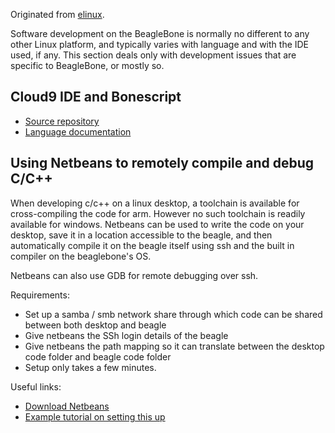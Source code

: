 Originated from [elinux](http://elinux.org/BeagleBone).

Software development on the BeagleBone is normally no different to any other Linux platform, and typically varies with language and with the IDE used, if any. This section deals only with development issues that are specific to BeagleBone, or mostly so. 

## Cloud9 IDE and Bonescript
*   [Source repository](https://github.com/jadonk/bonescript)
*   [Language documentation](http://nodejs.org/)

## Using Netbeans to remotely compile and debug C/C++
When developing c/c++ on a linux desktop, a toolchain is available for cross-compiling the code for arm. However no such toolchain is readily available for windows. Netbeans can be used to write the code on your desktop, save it in a location accessible to the beagle, and then automatically compile it on the beagle itself using ssh and the built in compiler on the beaglebone's OS.

Netbeans can also use GDB for remote debugging over ssh.

Requirements: 
*   Set up a samba / smb network share through which code can be shared between both desktop and beagle
*   Give netbeans the SSh login details of the beagle
*   Give netbeans the path mapping so it can translate between the desktop code folder and beagle code folder
*   Setup only takes a few minutes. 

Useful links:
*   [Download Netbeans](http://www.netbeans.org/)
*   [Example tutorial on setting this up](http://www.netbeans.org/)

